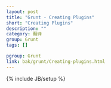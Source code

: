 ```yaml
---
layout: post
title: "Grunt - Creating Plugins"
short: "Creating Plugins"
description: ""
category: 翻译
group: Grunt
tags: []

pgroup: Grunt
link: bak/grunt/Creating-plugins.html
---
```

{% include JB/setup %}
